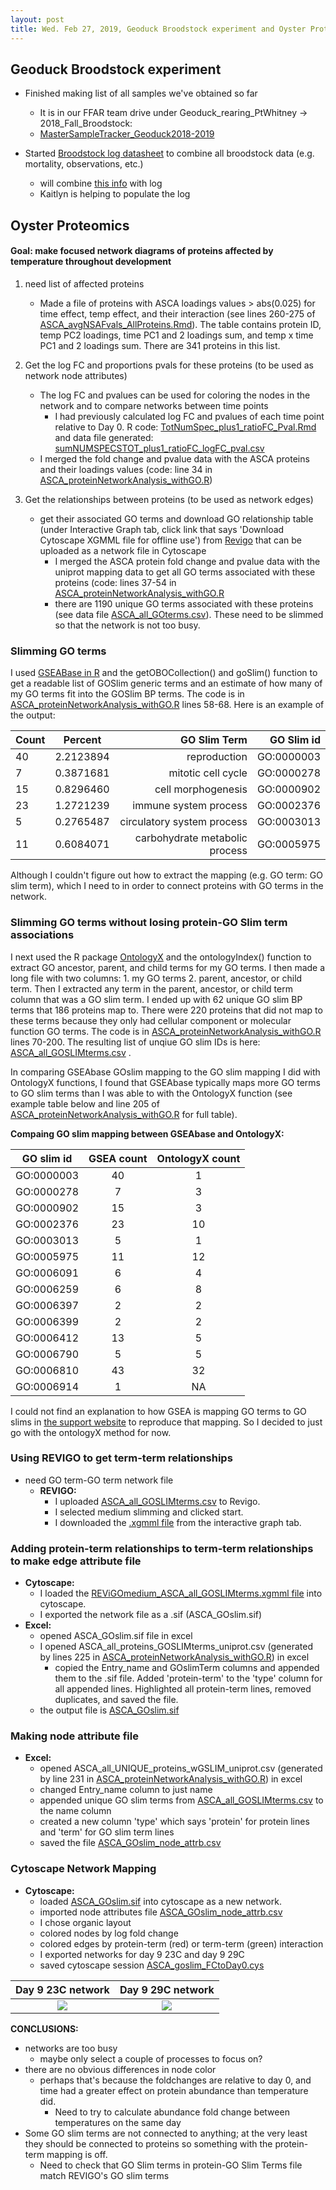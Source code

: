 ```yaml
---
layout: post
title: Wed. Feb 27, 2019, Geoduck Broodstock experiment and Oyster Proteomics
---
```


## Geoduck Broodstock experiment

- Finished making list of all samples we've obtained so far
	- It is in our FFAR team drive under Geoduck\_rearing\_PtWhitney -> 2018\_Fall\_Broodstock:
	- [MasterSampleTracker_Geoduck2018-2019](https://drive.google.com/open?id=1PEdO3di3CxPGTvddqbA9tD7XB5Vn9mwCLjYY_EJ0znQ)

- Started [Broodstock log datasheet](https://drive.google.com/open?id=1i7rOwoXytHk-AAFknbwRi0urRHNVXtBciARp5_Z0FQ8) to combine all broodstock data (e.g. mortality, observations, etc.)
	- will combine [this info](https://drive.google.com/open?id=19Tdd4-evy_cdxDWUN8RjRQhSSU9_sYSUwBpWrrVC0ZY) with log
	- Kaitlyn is helping to populate the log

## Oyster Proteomics
#### Goal:  make focused network diagrams of proteins affected by temperature throughout development
1. need list of affected proteins
	- Made a file of proteins with ASCA loadings values > abs(0.025) for time effect, temp effect, and their interaction (see lines 260-275 of [ASCA\_avgNSAFvals\_AllProteins.Rmd](https://github.com/shellywanamaker/OysterSeedProject/blob/master/analysis/ASCA/ASCA_all_proteins_avgADJNSAF/ASCA_avgNSAFvals_AllProteins.Rmd)). The table contains protein ID, temp PC2 loadings, time PC1 and 2 loadings sum, and temp x time PC1 and 2 loadings sum. There are 341 proteins in this list.

2. Get the log FC and proportions pvals for these proteins (to be used as network node attributes)
	- The log FC and pvalues can be used for coloring the nodes in the network and to compare networks between time points
		- I had previously calculated log FC and pvalues of each time point relative to Day 0. R code: [TotNumSpec\_plus1\_ratioFC\_Pval.Rmd](https://github.com/shellywanamaker/OysterSeedProject/blob/master/analysis/TotNumSpecRatio_FC_Pval/TotNumSpec_plus1_ratioFC_Pval.Rmd) and data file generated: [sumNUMSPECSTOT\_plus1\_ratioFC\_logFC\_pval.csv](https://github.com/shellywanamaker/OysterSeedProject/blob/master/analysis/TotNumSpecRatio_FC_Pval/sumNUMSPECSTOT_plus1_ratioFC_logFC_pval.csv)
	- I merged the fold change and pvalue data with the ASCA proteins and their loadings values (code: line 34 in [ASCA\_proteinNetworkAnalysis\_withGO.R](https://github.com/shellywanamaker/OysterSeedProject/blob/master/analysis/UniprotAnnotations_NetworkAnalysis/ASCA_goslim_FCtoDay0/ASCA_proteinNetworkAnalysis_withGO.R))

3. Get the relationships between proteins (to be used as network edges)
	- get their associated GO terms and download GO relationship table (under Interactive Graph tab, click link that says 'Download Cytoscape XGMML file for offline use') from [Revigo](http://revigo.irb.hr/) that can be uploaded as a network file in Cytoscape
		- I merged the ASCA protein fold change and pvalue data with the uniprot mapping data to get all GO terms associated with these proteins (code: lines 37-54 in [ASCA\_proteinNetworkAnalysis\_withGO.R](https://github.com/shellywanamaker/OysterSeedProject/blob/master/analysis/UniprotAnnotations_NetworkAnalysis/ASCA_goslim_FCtoDay0/ASCA_proteinNetworkAnalysis_withGO.R)
		- there are 1190 unique GO terms associated with these proteins (see data file [ASCA\_all\_GOterms.csv](https://github.com/shellywanamaker/OysterSeedProject/blob/master/analysis/UniprotAnnotations_NetworkAnalysis/ASCA_goslim_FCtoDay0/ASCA_all_GOterms.csv)). These need to be slimmed so that the network is not too busy.

### Slimming GO terms
I used [GSEABase in R](https://bioconductor.org/packages/release/bioc/html/GSEABase.html) and the getOBOCollection() and goSlim() function to get a readable list of GOSlim generic terms and an estimate of how many of my GO terms fit into the GOSlim BP terms. The code is in [ASCA\_proteinNetworkAnalysis\_withGO.R](https://github.com/shellywanamaker/OysterSeedProject/blob/master/analysis/UniprotAnnotations_NetworkAnalysis/ASCA_goslim_FCtoDay0/ASCA_proteinNetworkAnalysis_withGO.R) lines 58-68. Here is an example of the output:  

| Count | Percent   |   GO Slim  Term                | GO Slim id |
| ----- |:---------:|-------------------------------:|-----------:|
|   40  |	2.2123894 | reproduction                   | GO:0000003 |
|    7  | 0.3871681 | mitotic cell cycle             | GO:0000278 |
|   15  | 0.8296460 | cell morphogenesis             | GO:0000902 |
|   23  | 1.2721239 | immune system process          | GO:0002376 |
|    5  | 0.2765487 | circulatory system process     | GO:0003013 |
|   11  | 0.6084071 | carbohydrate metabolic process | GO:0005975 |

Although I couldn't figure out how to extract the mapping (e.g. GO term: GO slim term), which I need to in order to connect proteins with GO terms in the network.

### Slimming GO terms without losing protein-GO Slim term associations

I next used the R package [OntologyX](https://cran.r-project.org/web/packages/ontologyIndex/vignettes/intro-to-ontologyX.html) and the ontologyIndex() function to extract GO ancestor, parent, and child terms for my GO terms. I then made a long file with two columns: 1. my GO terms 2. parent, ancestor, or child term. Then I extracted any term in the parent, ancestor, or child term column that was a GO slim term. I ended up with 62 unique GO slim BP terms that 186 proteins map to. There were 220 proteins that did not map to these terms because they only had cellular component or molecular function GO terms. The code is in [ASCA\_proteinNetworkAnalysis\_withGO.R](https://github.com/shellywanamaker/OysterSeedProject/blob/master/analysis/UniprotAnnotations_NetworkAnalysis/ASCA_goslim_FCtoDay0/ASCA_proteinNetworkAnalysis_withGO.R) lines 70-200. The resulting list of unqiue GO slim IDs is here: [ASCA\_all\_GOSLIMterms.csv](https://github.com/shellywanamaker/OysterSeedProject/blob/master/analysis/UniprotAnnotations_NetworkAnalysis/ASCA_goslim_FCtoDay0/ASCA_all_GOSLIMterms.csv) . 

In comparing GSEAbase GOslim mapping to the GO slim mapping I did with OntologyX functions, I found that GSEAbase typically maps more GO terms to GO slim terms than I was able to with the OntologyX function (see example table below and line 205 of [ASCA\_proteinNetworkAnalysis\_withGO.R](https://github.com/shellywanamaker/OysterSeedProject/blob/master/analysis/UniprotAnnotations_NetworkAnalysis/ASCA_goslim_FCtoDay0/ASCA_proteinNetworkAnalysis_withGO.R) for full table).

**Compaing GO slim mapping between GSEAbase and OntologyX:**  

| GO slim id | GSEA count | OntologyX count |
| ---------- |:----------:|:---------------:|
| GO:0000003 | 40 | 1 |
| GO:0000278 | 7 | 3  |
| GO:0000902 | 15 | 3|
| GO:0002376 | 23 | 10|
| GO:0003013 | 5 | 1 |
| GO:0005975 | 11 | 12 |
| GO:0006091 | 6 | 4 |
| GO:0006259 | 6 | 8 |
| GO:0006397 | 2 | 2 |
| GO:0006399 | 2 | 2 |
| GO:0006412 | 13 | 5 |
| GO:0006790 | 5 | 5 |
| GO:0006810 | 43 | 32 |
| GO:0006914 | 1 | NA |

I could not find an explanation to how GSEA is mapping GO terms to GO slims in [the support website](https://support.bioconductor.org/p/100403/) to reproduce that mapping. So I decided to just go with the ontologyX method for now.


### Using REVIGO to get term-term relationships 
- need GO term-GO term network file
	- **REVIGO:**  
		- I uploaded [ASCA\_all\_GOSLIMterms.csv](https://github.com/shellywanamaker/OysterSeedProject/blob/master/analysis/UniprotAnnotations_NetworkAnalysis/ASCA_goslim_FCtoDay0/ASCA_all_GOSLIMterms.csv) to Revigo. 
		- I selected medium slimming and clicked start. 
		- I downloaded the [.xgmml file](https://github.com/shellywanamaker/OysterSeedProject/blob/master/analysis/UniprotAnnotations_NetworkAnalysis/ASCA_goslim_FCtoDay0/REViGOmedium_ASCA_all_GOSLIMterms.xgmml) from the interactive graph tab.

### Adding protein-term relationships to term-term relationships to make edge attribute file
	
- **Cytoscape:** 
	- I loaded the [REViGOmedium\_ASCA\_all\_GOSLIMterms.xgmml file](https://github.com/shellywanamaker/OysterSeedProject/blob/master/analysis/UniprotAnnotations_NetworkAnalysis/ASCA_goslim_FCtoDay0/REViGOmedium_ASCA_all_GOSLIMterms.xgmml) into cytoscape.
	-  I exported the network file as a .sif (ASCA\_GOslim.sif)
- **Excel:**
	- opened ASCA\_GOslim.sif file in excel
	- I opened ASCA\_all\_proteins\_GOSLIMterms\_uniprot.csv (generated by lines 225 in [ASCA\_proteinNetworkAnalysis\_withGO.R](https://github.com/shellywanamaker/OysterSeedProject/blob/master/analysis/UniprotAnnotations_NetworkAnalysis/ASCA_goslim_FCtoDay0/ASCA_proteinNetworkAnalysis_withGO.R)) in excel
		- copied the Entry_name and GOslimTerm columns and appended them to the .sif file. Added 'protein-term' to the 'type' column for all appended lines. Highlighted all protein-term lines, removed duplicates, and saved the file.		 
	- the output file is [ASCA_GOslim.sif](https://github.com/shellywanamaker/OysterSeedProject/blob/master/analysis/UniprotAnnotations_NetworkAnalysis/ASCA_goslim_FCtoDay0/ASCA_GOslim.sif)

### Making node attribute file
- **Excel:**
	- opened ASCA\_all\_UNIQUE\_proteins\_wGSLIM\_uniprot.csv (generated by line 231 in [ASCA\_proteinNetworkAnalysis\_withGO.R](https://github.com/shellywanamaker/OysterSeedProject/blob/master/analysis/UniprotAnnotations_NetworkAnalysis/ASCA_goslim_FCtoDay0/ASCA_proteinNetworkAnalysis_withGO.R)) in excel
	- changed Entry_name column to just name
	- appended unique GO slim terms from [ASCA\_all\_GOSLIMterms.csv](https://github.com/shellywanamaker/OysterSeedProject/blob/master/analysis/UniprotAnnotations_NetworkAnalysis/ASCA_goslim_FCtoDay0/ASCA_all_GOSLIMterms.csv) to the name column
	- created a new column 'type' which says 'protein' for protein lines and 'term' for GO slim term lines
	- saved the file [ASCA\_GOslim\_node\_attrb.csv](https://github.com/shellywanamaker/OysterSeedProject/blob/master/analysis/UniprotAnnotations_NetworkAnalysis/ASCA_goslim_FCtoDay0/ASCA_GOslim_node_attrb.csv) 

### Cytoscape Network Mapping

- **Cytoscape:** 
	-  loaded [ASCA_GOslim.sif](https://github.com/shellywanamaker/OysterSeedProject/blob/master/analysis/UniprotAnnotations_NetworkAnalysis/ASCA_goslim_FCtoDay0/ASCA_GOslim.sif) into cytoscape as a new network. 
	-  imported node attributes file [ASCA\_GOslim\_node\_attrb.csv](https://github.com/shellywanamaker/OysterSeedProject/blob/master/analysis/UniprotAnnotations_NetworkAnalysis/ASCA_goslim_FCtoDay0/ASCA_GOslim_node_attrb.csv) 
	-  I chose organic layout
	-  colored nodes by log fold change
	-  colored edges by protein-term (red) or term-term (green) interaction
	-  I exported networks for day 9 23C and day 9 29C 
	-  saved cytoscape session [ASCA\_goslim_FCtoDay0.cys](https://github.com/shellywanamaker/OysterSeedProject/blob/master/analysis/UniprotAnnotations_NetworkAnalysis/ASCA_goslim_FCtoDay0/ASCA_goslim_FCtoDay0.cys)

Day 9 23C network | Day 9 29C network
:----------------:|:----------------:|
![](https://raw.githubusercontent.com/shellywanamaker/OysterSeedProject/master/analysis/UniprotAnnotations_NetworkAnalysis/ASCA_goslim_FCtoDay0/ASCA_GOslim_FCtoDay0_figs/ASCA_GOslim.sif_D9T23logFC.jpg)				 |![](https://raw.githubusercontent.com/shellywanamaker/OysterSeedProject/master/analysis/UniprotAnnotations_NetworkAnalysis/ASCA_goslim_FCtoDay0/ASCA_GOslim_FCtoDay0_figs/ASCA_GOslim.sif_D9T29logFC.jpg)

**CONCLUSIONS:** 

- networks are too busy
	- maybe only select a couple of processes to focus on?
- there are no obvious differences in node color
	-  perhaps that's because the foldchanges are relative to day 0, and time had a greater effect on protein abundance than temperature did. 
		- Need to try to calculate abundance fold change between temperatures on the same day 
- Some GO slim terms are not connected to anything; at the very least they should be connected to proteins so something with the protein-term mapping is off.
	- Need to check that GO Slim terms in protein-GO Slim Terms file match REVIGO's GO slim terms	

